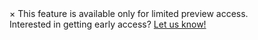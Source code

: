 <div class="info">
  <span class="closebtn" onclick="this.parentElement.style.display='none';">&times;</span>
  This feature is available only for limited preview access. <br />Interested in getting early access? <a href="mailto:support@soda.io">Let us know!</a>
</div>